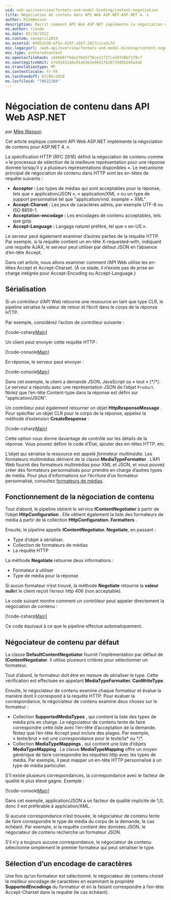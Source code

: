 ```yaml
---
uid: web-api/overview/formats-and-model-binding/content-negotiation
title: Négociation de contenu dans API Web ASP.NET-ASP.NET 4. x
author: MikeWasson
description: Décrit comment API Web ASP.NET implémente la négociation de contenu HTTP pour ASP.NET 4. x.
ms.author: riande
ms.date: 05/20/2012
ms.custom: seoapril2019
ms.assetid: 0dd51b30-bf5a-419f-a1b7-2817ccca3c7d
msc.legacyurl: /web-api/overview/formats-and-model-binding/content-negotiation
msc.type: authoredcontent
ms.openlocfilehash: cb6668ff6de276d3778ce11f27ce597d8bf1f9c7
ms.sourcegitcommit: e7e91932a6e91a63e2e46417626f39d6b244a3ab
ms.translationtype: MT
ms.contentlocale: fr-FR
ms.lasthandoff: 03/06/2020
ms.locfileid: "78622268"
---
```

# <a name="content-negotiation-in-aspnet-web-api"></a>Négociation de contenu dans API Web ASP.NET

par [Mike Wasson](https://github.com/MikeWasson)

Cet article explique comment API Web ASP.NET implémente la négociation de contenu pour ASP.NET 4. x.

La spécification HTTP (RFC 2616) définit la négociation de contenu comme « le processus de sélection de la meilleure représentation pour une réponse donnée lorsqu’il y a plusieurs représentations disponibles ». Le mécanisme principal de négociation de contenu dans HTTP sont les en-têtes de requête suivants :

- **Accepter :** Les types de médias qui sont acceptables pour la réponse, tels que « application/JSON », « application/XML » ou un type de support personnalisé tel que &quot;application/vnd. example + XML&quot;
- **Accept-Charset :** Les jeux de caractères admis, par exemple UTF-8 ou ISO 8859-1.
- **Acceptation-encodage :** Les encodages de contenu acceptables, tels que gzip.
- **Accept-Language :** Langage naturel préféré, tel que « en-US ».

Le serveur peut également examiner d’autres parties de la requête HTTP. Par exemple, si la requête contient un en-tête X-requested-with, indiquant une requête AJAX, le serveur peut utiliser par défaut JSON en l’absence d’en-tête Accept.

Dans cet article, nous allons examiner comment l’API Web utilise les en-têtes Accept et Accept-Charset. (À ce stade, il n’existe pas de prise en charge intégrée pour Accept-Encoding ou Accept-Language.)

## <a name="serialization"></a>Sérialisation

Si un contrôleur d’API Web retourne une ressource en tant que type CLR, le pipeline sérialise la valeur de retour et l’écrit dans le corps de la réponse HTTP.

Par exemple, considérez l’action de contrôleur suivante :

[!code-csharp[Main](content-negotiation/samples/sample1.cs)]

Un client peut envoyer cette requête HTTP :

[!code-console[Main](content-negotiation/samples/sample2.cmd)]

En réponse, le serveur peut envoyer :

[!code-console[Main](content-negotiation/samples/sample3.cmd)]

Dans cet exemple, le client a demandé JSON, JavaScript ou « tout » (\*/\*). Le serveur a répondu avec une représentation JSON de l’objet `Product`. Notez que l’en-tête Content-type dans la réponse est défini sur &quot;application/JSON&quot;.

Un contrôleur peut également retourner un objet **HttpResponseMessage** . Pour spécifier un objet CLR pour le corps de la réponse, appelez la méthode d’extension **CreateResponse** :

[!code-csharp[Main](content-negotiation/samples/sample4.cs)]

Cette option vous donne davantage de contrôle sur les détails de la réponse. Vous pouvez définir le code d’État, ajouter des en-têtes HTTP, etc.

L’objet qui sérialise la ressource est appelé *formateur multimédia*. Les formateurs multimédias dérivent de la classe **MediaTypeFormatter** . L’API Web fournit des formateurs multimédias pour XML et JSON, et vous pouvez créer des formateurs personnalisés pour prendre en charge d’autres types de média. Pour plus d’informations sur l’écriture d’un formateur personnalisé, consultez [formateurs de médias](media-formatters.md).

## <a name="how-content-negotiation-works"></a>Fonctionnement de la négociation de contenu

Tout d’abord, le pipeline obtient le service **IContentNegotiator** à partir de l’objet **HttpConfiguration** . Elle obtient également la liste des formateurs de média à partir de la collection **HttpConfiguration. Formatters** .

Ensuite, le pipeline appelle **IContentNegotiator. Negotiate**, en passant :

- Type d’objet à sérialiser.
- Collection de formateurs de médias
- La requête HTTP

La méthode **Negotiate** retourne deux informations :

- Formateur à utiliser
- Type de média pour la réponse

Si aucun formateur n’est trouvé, la méthode **Negotiate** retourne la **valeur null**et le client reçoit l’erreur http 406 (non acceptable).

Le code suivant montre comment un contrôleur peut appeler directement la négociation de contenu :

[!code-csharp[Main](content-negotiation/samples/sample5.cs)]

Ce code équivaut à ce que le pipeline effectue automatiquement.

## <a name="default-content-negotiator"></a>Négociateur de contenu par défaut

La classe **DefaultContentNegotiator** fournit l’implémentation par défaut de **IContentNegotiator**. Il utilise plusieurs critères pour sélectionner un formateur.

Tout d’abord, le formateur doit être en mesure de sérialiser le type. Cette vérification est effectuée en appelant **MediaTypeFormatter. CanWriteType**.

Ensuite, le négociateur de contenu examine chaque formateur et évalue la manière dont il correspond à la requête HTTP. Pour évaluer la correspondance, le négociateur de contenu examine deux choses sur le formateur :

- Collection **SupportedMediaTypes** , qui contient la liste des types de média pris en charge. Le négociateur de contenu tente de faire correspondre cette liste avec l’en-tête d’acceptation de la demande. Notez que l’en-tête Accept peut inclure des plages. Par exemple, « texte/brut » est une correspondance pour le texte/la\* ou \*/\*.
- Collection **MediaTypeMappings** , qui contient une liste d’objets **MediaTypeMapping** . La classe **MediaTypeMapping** offre un moyen générique de faire correspondre les requêtes http avec les types de média. Par exemple, il peut mapper un en-tête HTTP personnalisé à un type de média particulier.

S’il existe plusieurs correspondances, la correspondance avec le facteur de qualité le plus élevé gagne. Exemple :

[!code-console[Main](content-negotiation/samples/sample6.cmd)]

Dans cet exemple, application/JSON a un facteur de qualité implicite de 1,0, donc il est préférable à application/XML.

Si aucune correspondance n’est trouvée, le négociateur de contenu tente de faire correspondre le type de média du corps de la demande, le cas échéant. Par exemple, si la requête contient des données JSON, le négociateur de contenu recherche un formateur JSON.

S’il n’y a toujours aucune correspondance, le négociateur de contenu sélectionne simplement le premier formateur qui peut sérialiser le type.

## <a name="selecting-a-character-encoding"></a>Sélection d’un encodage de caractères

Une fois qu’un formateur est sélectionné, le négociateur de contenu choisit le meilleur encodage de caractères en examinant la propriété **SupportedEncodings** du formateur et en la faisant correspondre à l’en-tête Accept-Charset dans la requête (le cas échéant).
